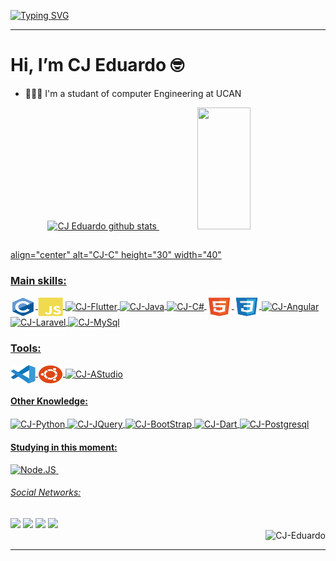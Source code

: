 [![Typing SVG](https://readme-typing-svg.herokuapp.com/?color=0091ea&size=30&center=true&vCenter=true&width=1000&lines=HI,+MY+NAME+is+CJ+Eduardo;I+study+Computer+Engineering+at+UCAN;Be+Welcome! )](https://git.io/typing-svg)

*****
# Hi, I’m CJ Eduardo 🤓

- 🧑🏽‍🎓 I'm a studant of computer Engineering at UCAN

<!--<div align="center">
<br><p align="centre"><b>Visitors Count</b></p>  
<p align="center"><img align="center" src="https://profile-counter.glitch.me/cjeduardo/count.svg" /></p> 
<br></div>-->

<!--<img width=100% src="https://capsule-render.vercel.app/api?type=waving&color=0091ea&height=140&section=header&text=José Eduardo CJ&fontSize=30&fontColor=fff&animation=twinkling&fontAlignY=30"/>-->


<!-- Graficos Stats-->
<div align="center">
  <a href="https://github.com/cjeduardo"/>
  
  <img width="49%" height="195px" src="https://github-readme-stats.vercel.app/api?username=cjeduardo&show_icons=true&theme=dark&count_private=true&hide_border=true&title_color=009688&icon_color=009688&text_color=0091ea&bg_color=0d1117" alt="CJ Eduardo github stats" />
  
  <img width="41%" height="195px" src="https://github-readme-stats.vercel.app/api/top-langs/?username=cjeduardo&layout=compact&theme=dark&hide_border=true&title_color=009688&text_color=0091ea&bg_color=0d1117" />
</div>
<!-- End Graficos Stats-->

<!--![Contribution](https://activity-graph.herokuapp.com/graph?username=cjeduardo&theme=gotham&hide_border=true&area=true)
<p align="center">
  <img src="https://github-profile-trophy.vercel.app/?username=cjeduardo&theme=dracula&row=2&no-bg=true&column=3&margin-w=15&margin-h=15" />
</p>-->
##

<!--  <img align="right" alt="CJ_Eduardo-pic" height="150" style="border-radius:50px;" src="https://avatars.githubusercontent.com/u/91516012?s=400&u=ddd62a3887f1e38404bf6ebc0ba28d01f60e4759&v=4">-->
  
  align="center" alt="CJ-C" height="30" width="40"
  
### Main skills:
<img align="center" alt="CJ-C" height="30" width="40" src="https://raw.githubusercontent.com/devicons/devicon/master/icons/c/c-original.svg">
  <img align="center" alt="CJ-Js" height="30" width="40" src="https://raw.githubusercontent.com/devicons/devicon/master/icons/javascript/javascript-plain.svg">
<img align="center" alt="CJ-Flutter" height="30" width="40" src="https://cdn.jsdelivr.net/gh/devicons/devicon/icons/flutter/flutter-original.svg" />
<img  align="center" alt="CJ-Java" height="30" width="40" src="https://cdn.jsdelivr.net/gh/devicons/devicon/icons/java/java-original-wordmark.svg" />
<img   align="center" alt="CJ-C#" height="30" width="40" src="https://cdn.jsdelivr.net/gh/devicons/devicon/icons/csharp/csharp-original.svg" />
  <img align="center" alt="CJ-HTML" height="30" width="40" src="https://raw.githubusercontent.com/devicons/devicon/master/icons/html5/html5-original.svg">
  <img align="center" alt="CJ-CSS" height="30" width="40" src="https://raw.githubusercontent.com/devicons/devicon/master/icons/css3/css3-original.svg">
<img align="center" alt="CJ-Angular" height="30" src="https://cdn.jsdelivr.net/gh/devicons/devicon/icons/angularjs/angularjs-original.svg" />
<img align="center" alt="CJ-Laravel" height="30" width="40" src="https://cdn.jsdelivr.net/gh/devicons/devicon/icons/laravel/laravel-plain-wordmark.svg" />   
<img align="center" alt="CJ-MySql" height="30" width="40" src="https://cdn.jsdelivr.net/gh/devicons/devicon/icons/mysql/mysql-original-wordmark.svg" />


### Tools:
  <img align="center" alt="CJ-VSCode" height="30" width="40" src="https://raw.githubusercontent.com/devicons/devicon/master/icons/vscode/vscode-original.svg">
 <img align="center" alt="CJ-Ubuntu" height="30" width="40" src="https://raw.githubusercontent.com/devicons/devicon/master/icons/ubuntu/ubuntu-plain.svg">
<img align="center" alt="CJ-AStudio" height="30" width="40" src="https://cdn.jsdelivr.net/gh/devicons/devicon/icons/androidstudio/androidstudio-original.svg" />

#### Other Knowledge:
<img align="center" alt="CJ-Python" height="30" width="40" src="https://cdn.jsdelivr.net/gh/devicons/devicon/icons/python/python-original.svg" />         
<img align="center" alt="CJ-JQuery" height="30" width="40" src="https://cdn.jsdelivr.net/gh/devicons/devicon/icons/jquery/jquery-plain-wordmark.svg" />
<img align="center" alt="CJ-BootStrap" height="30" width="40" src="https://cdn.jsdelivr.net/gh/devicons/devicon/icons/bootstrap/bootstrap-original-wordmark.svg" />        
<img align="center" alt="CJ-Dart" height="30" width="40" src="https://cdn.jsdelivr.net/gh/devicons/devicon/icons/dart/dart-original.svg" />
<img align="center" alt="CJ-Postgresql" height="30" width="40" src="https://cdn.jsdelivr.net/gh/devicons/devicon/icons/postgresql/postgresql-original-wordmark.svg" />
          
 
#### Studying in this moment:
![Node.JS](https://img.shields.io/badge/-Node.JS-0D1117?style=for-the-badge&logo=node.js&labelColor=0D1117&textColor=0D1117)&nbsp;


###### Social Networks:
<div align="lefft">
    <a href="www.linkedin.com/in/cjeduardo-prog/" target="_blank"><img src="https://img.shields.io/badge/-LinkedIn-%230077B5?style=for-the-badge&logo=linkedin&logoColor=white" target="_blank"></a>   
  <a href="https://twitter.com/cjeduardo_prog/" target="_blank"><img src="https://img.shields.io/badge/Twitter-1DA1F2?style=for-the-badge&logo=twitter&logoColor=white" target="_blank"></a>
  <a href="https://www.instagram.com/cjeduardo_prog/" target="_blank"><img src="https://img.shields.io/badge/-Instagram-%23E4405F?style=for-the-badge&logo=instagram&logoColor=white" target="_blank"></a>
  <a href = "mailto:cjeduardo.prog@gmail.com"><img src="https://img.shields.io/badge/-Gmail-%23333?style=for-the-badge&logo=gmail&logoColor=white" target="_blank"></a>
  
</div>


<div align="right"><img src="https://komarev.com/ghpvc/?username=cjeduardo&color=blue" alt="CJ-Eduardo" /></div>

*****




